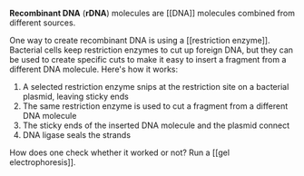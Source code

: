 **Recombinant DNA** (**rDNA**) molecules are [[DNA]] molecules combined from different sources.

One way to create recombinant DNA is using a [[restriction enzyme]]. Bacterial cells keep restriction enzymes to cut up foreign DNA, but they can be used to create specific cuts to make it easy to insert a fragment from a different DNA molecule. Here's how it works:

1. A selected restriction enzyme snips at the restriction site on a bacterial plasmid, leaving sticky ends
2. The same restriction enzyme is used to cut a fragment from a different DNA molecule
3. The sticky ends of the inserted DNA molecule and the plasmid connect
4. DNA ligase seals the strands

How does one check whether it worked or not? Run a [[gel electrophoresis]].